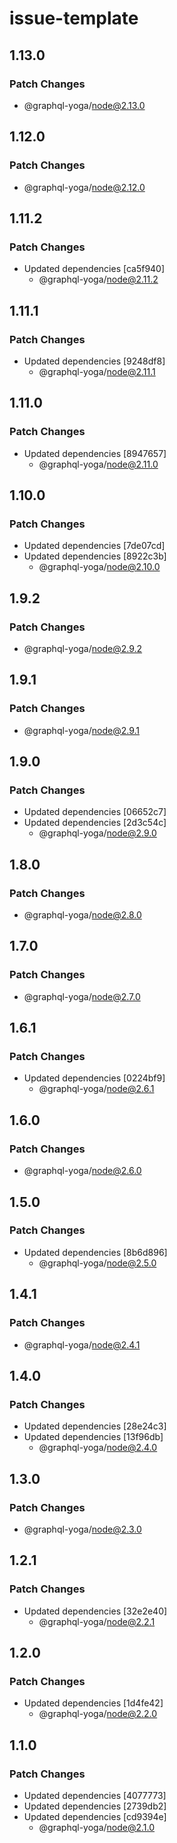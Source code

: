 # issue-template

## 1.13.0

### Patch Changes

- @graphql-yoga/node@2.13.0

## 1.12.0

### Patch Changes

- @graphql-yoga/node@2.12.0

## 1.11.2

### Patch Changes

- Updated dependencies [ca5f940]
  - @graphql-yoga/node@2.11.2

## 1.11.1

### Patch Changes

- Updated dependencies [9248df8]
  - @graphql-yoga/node@2.11.1

## 1.11.0

### Patch Changes

- Updated dependencies [8947657]
  - @graphql-yoga/node@2.11.0

## 1.10.0

### Patch Changes

- Updated dependencies [7de07cd]
- Updated dependencies [8922c3b]
  - @graphql-yoga/node@2.10.0

## 1.9.2

### Patch Changes

- @graphql-yoga/node@2.9.2

## 1.9.1

### Patch Changes

- @graphql-yoga/node@2.9.1

## 1.9.0

### Patch Changes

- Updated dependencies [06652c7]
- Updated dependencies [2d3c54c]
  - @graphql-yoga/node@2.9.0

## 1.8.0

### Patch Changes

- @graphql-yoga/node@2.8.0

## 1.7.0

### Patch Changes

- @graphql-yoga/node@2.7.0

## 1.6.1

### Patch Changes

- Updated dependencies [0224bf9]
  - @graphql-yoga/node@2.6.1

## 1.6.0

### Patch Changes

- @graphql-yoga/node@2.6.0

## 1.5.0

### Patch Changes

- Updated dependencies [8b6d896]
  - @graphql-yoga/node@2.5.0

## 1.4.1

### Patch Changes

- @graphql-yoga/node@2.4.1

## 1.4.0

### Patch Changes

- Updated dependencies [28e24c3]
- Updated dependencies [13f96db]
  - @graphql-yoga/node@2.4.0

## 1.3.0

### Patch Changes

- @graphql-yoga/node@2.3.0

## 1.2.1

### Patch Changes

- Updated dependencies [32e2e40]
  - @graphql-yoga/node@2.2.1

## 1.2.0

### Patch Changes

- Updated dependencies [1d4fe42]
  - @graphql-yoga/node@2.2.0

## 1.1.0

### Patch Changes

- Updated dependencies [4077773]
- Updated dependencies [2739db2]
- Updated dependencies [cd9394e]
  - @graphql-yoga/node@2.1.0
